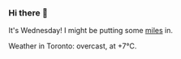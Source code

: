 ### Hi there :wave:

It's Wednesday! I might be putting some [miles](https://www.strava.com/athletes/889963) in.

Weather in Toronto: overcast, at +7°C.

